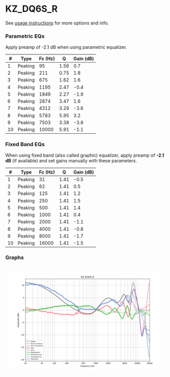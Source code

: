 # KZ_DQ6S_R
See [usage instructions](https://github.com/jaakkopasanen/AutoEq#usage) for more options and info.

### Parametric EQs
Apply preamp of -2.1 dB when using parametric equalizer.

|   # | Type    |   Fc (Hz) |    Q |   Gain (dB) |
|-----|---------|-----------|------|-------------|
|   1 | Peaking |        95 | 1.56 |         0.7 |
|   2 | Peaking |       211 | 0.75 |         1.8 |
|   3 | Peaking |       675 | 1.62 |         1.6 |
|   4 | Peaking |      1195 | 2.47 |        -0.4 |
|   5 | Peaking |      1849 | 2.27 |        -1.9 |
|   6 | Peaking |      2874 | 3.47 |         1.6 |
|   7 | Peaking |      4312 | 3.29 |        -3.6 |
|   8 | Peaking |      5783 | 5.95 |         3.2 |
|   9 | Peaking |      7503 | 3.38 |        -3.8 |
|  10 | Peaking |     10000 | 5.91 |        -1.1 |

### Fixed Band EQs
When using fixed band (also called graphic) equalizer, apply preamp of **-2.1 dB** (if available) and set gains manually with these parameters.

|   # | Type    |   Fc (Hz) |    Q |   Gain (dB) |
|-----|---------|-----------|------|-------------|
|   1 | Peaking |        31 | 1.41 |        -0.5 |
|   2 | Peaking |        62 | 1.41 |         0.5 |
|   3 | Peaking |       125 | 1.41 |         1.2 |
|   4 | Peaking |       250 | 1.41 |         1.5 |
|   5 | Peaking |       500 | 1.41 |         1.4 |
|   6 | Peaking |      1000 | 1.41 |         0.4 |
|   7 | Peaking |      2000 | 1.41 |        -1.1 |
|   8 | Peaking |      4000 | 1.41 |        -0.8 |
|   9 | Peaking |      8000 | 1.41 |        -1.7 |
|  10 | Peaking |     16000 | 1.41 |        -1.5 |

### Graphs
![](./KZ_DQ6S_R.png)
